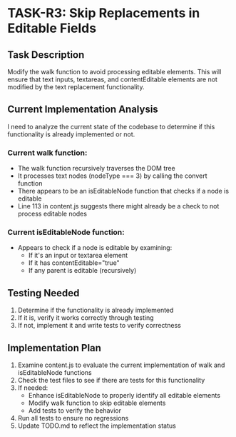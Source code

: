# TASK-R3: Skip Replacements in Editable Fields

## Task Description
Modify the walk function to avoid processing editable elements. This will ensure that text inputs, textareas, and contentEditable elements are not modified by the text replacement functionality.

## Current Implementation Analysis
I need to analyze the current state of the codebase to determine if this functionality is already implemented or not.

### Current walk function:
- The walk function recursively traverses the DOM tree
- It processes text nodes (nodeType === 3) by calling the convert function
- There appears to be an isEditableNode function that checks if a node is editable
- Line 113 in content.js suggests there might already be a check to not process editable nodes

### Current isEditableNode function:
- Appears to check if a node is editable by examining:
  - If it's an input or textarea element
  - If it has contentEditable="true"
  - If any parent is editable (recursively)

## Testing Needed
1. Determine if the functionality is already implemented
2. If it is, verify it works correctly through testing
3. If not, implement it and write tests to verify correctness

## Implementation Plan
1. Examine content.js to evaluate the current implementation of walk and isEditableNode functions
2. Check the test files to see if there are tests for this functionality
3. If needed:
   - Enhance isEditableNode to properly identify all editable elements
   - Modify walk function to skip editable elements
   - Add tests to verify the behavior
4. Run all tests to ensure no regressions
5. Update TODO.md to reflect the implementation status